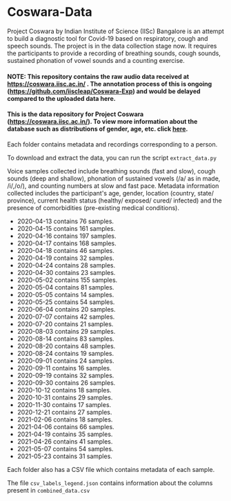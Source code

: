 # Coswara-Data

Project Coswara by Indian Institute of Science (IISc) Bangalore is an attempt to build a diagnostic tool for Covid-19 based on respiratory, cough and speech sounds. The project is in the data collection stage now. It requires the participants to provide a recording of breathing sounds, cough sounds, sustained phonation of vowel sounds and a counting exercise.

#### NOTE: This repository contains the raw audio data received at https://coswara.iisc.ac.in/ . The annotation process of this is ongoing (https://github.com/iiscleap/Coswara-Exp) and would be delayed compared to the uploaded data here.

#### This is the data repository for Project Coswara (https://coswara.iisc.ac.in/). To view more information about the database such as distributions of gender, age, etc. click [here](https://iiscleap.github.io/coswara-blog/coswara/2020/11/23/visualize_coswara_data_metadata.html).
<p>Each folder contains metadata and recordings corresponding to a person.

To download and extract the data, you can run the script `extract_data.py`

Voice samples collected include breathing sounds (fast and slow), cough sounds (deep and shallow), phonation of sustained vowels (/a/ as in made, /i/,/o/), and counting numbers at slow and fast pace. Metadata information collected includes the participant's age, gender, location (country, state/ province), current health status (healthy/ exposed/ cured/ infected) and the presence of comorbidities (pre-existing medical conditions). </p>

- 2020-04-13 contains 76 samples.
- 2020-04-15 contains 161 samples. 
- 2020-04-16 contains 197 samples.
- 2020-04-17 contains 168 samples.
- 2020-04-18 contains 46 samples. 
- 2020-04-19 contains 32 samples.
- 2020-04-24 contains 28 samples.
- 2020-04-30 contains 23 samples.
- 2020-05-02 contains 155 samples.
- 2020-05-04 contains 81 samples.
- 2020-05-05 contains 14 samples.
- 2020-05-25 contains 54 samples.
- 2020-06-04 contains 20 samples.
- 2020-07-07 contains 42 samples.
- 2020-07-20 contains 21 samples.
- 2020-08-03 contains 29 samples.
- 2020-08-14 contains 83 samples.
- 2020-08-20 contains 48 samples.
- 2020-08-24 contains 19 samples.
- 2020-09-01 contains 24 samples.
- 2020-09-11 contains 16 samples.
- 2020-09-19 contains 32 samples.
- 2020-09-30 contains 26 samples.
- 2020-10-12 contains 18 samples.
- 2020-10-31 contains 29 samples.
- 2020-11-30 contains 17 samples.
- 2020-12-21 contains 27 samples.
- 2021-02-06 contains 18 samples.
- 2021-04-06 contains 66 samples.
- 2021-04-19 contains 35 samples.
- 2021-04-26 contains 41 samples.
- 2021-05-07 contains 54 samples.
- 2021-05-23 contains 31 samples.

Each folder also has a CSV file which contains metadata of each sample.

The file `csv_labels_legend.json` contains information about the columns present in `combined_data.csv` 
